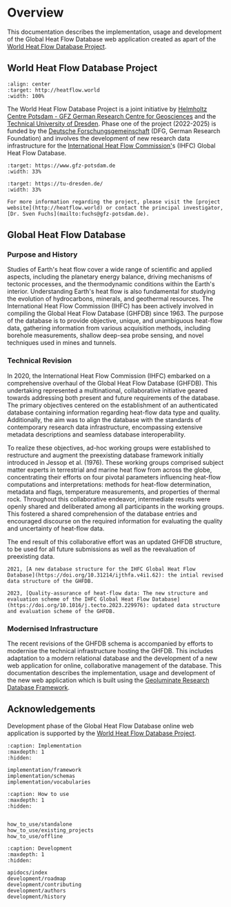# Overview

This documentation describes the implementation, usage and development of the Global Heat Flow Database web application created as apart of the [World Heat Flow Database Project](http://heatflow.world).

## World Heat Flow Database Project

```{figure} _static/logo.svg
:align: center
:target: http://heatflow.world
:width: 100%
```

The World Heat Flow Database Project is a joint initiative by [Helmholtz Centre Potsdam - GFZ German Research Centre for Geosciences](https://www.gfz-potsdam.de/en/) and the [Technical University of Dresden](https://tu-dresden.de). Phase one of the project (2022-2025) is funded by the [Deutsche Forschungsgemeinschaft](https://www.dfg.de/en/index.jsp) (DFG, German Research Foundation) and involves the development of new research data infrastructure for the [International Heat Flow Commission'](http://ihfc-iugg.org)s (IHFC) Global Heat Flow Database.


```{figure} _static/GFZ.svg
:target: https://www.gfz-potsdam.de
:width: 33%
```

```{figure} _static/TU_Dresden.svg
:target: https://tu-dresden.de/
:width: 33%
```

```{seealso}
For more information regarding the project, please visit the [project website](http://heatflow.world) or contact the principal investigator, [Dr. Sven Fuchs](mailto:fuchs@gfz-potsdam.de).
```


## Global Heat Flow Database

### Purpose and History

Studies of Earth's heat flow cover a wide range of scientific and applied aspects, including the planetary energy balance, driving mechanisms of tectonic processes, and the thermodynamic conditions within the Earth's interior. Understanding Earth's heat flow is also fundamental for studying the evolution of hydrocarbons, minerals, and geothermal resources. The International Heat Flow Commission (IHFC) has been actively involved in compiling the Global Heat Flow Database (GHFDB) since 1963. The purpose of the database is to provide objective, unique, and unambiguous heat-flow data, gathering information from various acquisition methods, including borehole measurements, shallow deep-sea probe sensing, and novel techniques used in mines and tunnels.

### Technical Revision

In 2020, the International Heat Flow Commission (IHFC) embarked on a comprehensive overhaul of the Global Heat Flow Database (GHFDB). This undertaking represented a multinational, collaborative initiative geared towards addressing both present and future requirements of the database. The primary objectives centered on the establishment of an authenticated database containing information regarding heat-flow data type and quality. Additionally, the aim was to align the database with the standards of contemporary research data infrastructure, encompassing extensive metadata descriptions and seamless database interoperability.

To realize these objectives, ad-hoc working groups were established to restructure and augment the preexisting database framework initially introduced in Jessop et al. (1976). These working groups comprised subject matter experts in terrestrial and marine heat flow from across the globe, concentrating their efforts on four pivotal parameters influencing heat-flow computations and interpretations: methods for heat-flow determination, metadata and flags, temperature measurements, and properties of thermal rock. Throughout this collaborative endeavor, intermediate results were openly shared and deliberated among all participants in the working groups. This fostered a shared comprehension of the database entries and encouraged discourse on the required information for evaluating the quality and uncertainty of heat-flow data.

The end result of this collaborative effort was an updated GHFDB structure, to be used for all future submissions as well as the reevaluation of preexisting data.

```{seealso}
2021, [A new database structure for the IHFC Global Heat Flow Database](https://doi.org/10.31214/ijthfa.v4i1.62): the intial revised data structure of the GHFDB.

2023, [Quality-assurance of heat-flow data: The new structure and evaluation scheme of the IHFC Global Heat Flow Database](https://doi.org/10.1016/j.tecto.2023.229976): updated data structure and evaluation scheme of the GHFDB.
```

### Modernised Infrastructure

The recent revisions of the GHFDB schema is accompanied by efforts to modernise the technical infrastructure hosting the GHFDB. This includes adaptation to a modern relational database and the development of a new web application for online, collaborative management of the database. This documentation describes the implementation, usage and development of the new web application which is built using the [Geoluminate Research Database Framework](https://geoluminate.github.io/geoluminate/).

## Acknowledgements

Development phase of the Global Heat Flow Database online web application is supported by the [World Heat Flow Database Project](http://heatflow.world).



```{toctree}
:caption: Implementation
:maxdepth: 1
:hidden:

implementation/framework
implementation/schemas
implementation/vocabularies

```

```{toctree}
:caption: How to use
:maxdepth: 1
:hidden:


how_to_use/standalone
how_to_use/existing_projects
how_to_use/offline

```

```{toctree}
:caption: Development
:maxdepth: 1
:hidden:

apidocs/index
development/roadmap
development/contributing
development/authors
development/history

```
